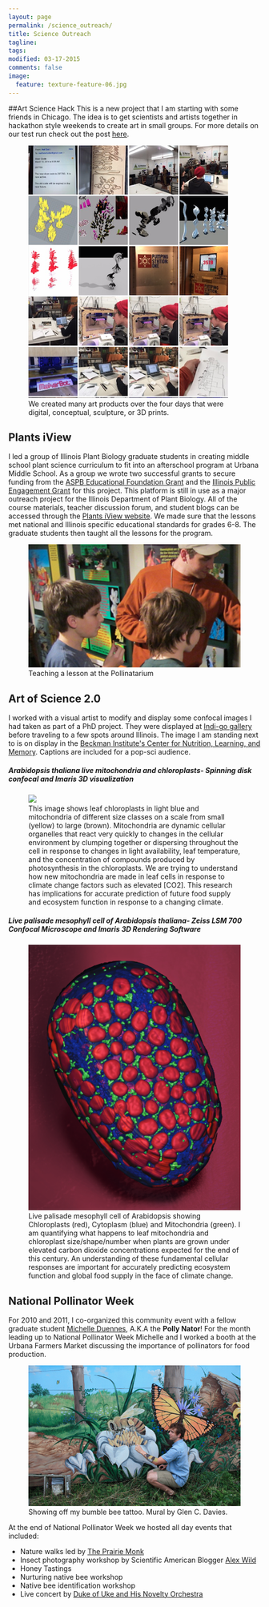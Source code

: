 ```yaml
---
layout: page
permalink: /science_outreach/
title: Science Outreach
tagline: 
tags: 
modified: 03-17-2015
comments: false
image:
  feature: texture-feature-06.jpg
---
```

##Art Science Hack
This is a new project that I am starting with some friends in Chicago. The idea is to get scientists and artists together in hackathon style weekends to create art in small groups. For more details on our test run check out the post [here](/ArtScienceHack/).
<figure>
	<img src="/images/artsciencehack_summary.jpg"></a>
	<figcaption>We created many art products over the four days that were digital, conceptual, sculpture, or 3D prints.</figcaption>
</figure>



## Plants iView
I led a group of Illinois Plant Biology graduate students in creating middle school plant science curriculum to fit into an afterschool program at Urbana Middle School. As a group we wrote two successful grants to secure funding from the [ASPB Educational Foundation Grant](http://my.aspb.org/?page=EF_ProgramsResources) and the [Illinois Public Engagement Grant](http://engagement.illinois.edu/) for this project. This platform is still in use as a major outreach project for the Illinois Department of Plant Biology. All of the course materials, teacher discussion forum, and student blogs can be accessed through the [Plants iView website](http://www.igb.illinois.edu/plantsiview/lessons). We made sure that the lessons met national and Illinois specific educational standards for grades 6-8. The graduate students then taught all the lessons for the program.
<figure>
	<img src="/images/plantsiview_cody.jpg"></a>
	<figcaption>Teaching a lesson at the Pollinatarium</figcaption>
</figure>



## Art of Science 2.0
I worked with a visual artist to modify and display some confocal images I had taken as part of a PhD project. They were displayed at [Indi-go gallery](http://www.indi-go-art.com/) before traveling to a few spots around Illinois. The image I am standing next to is on display in the [Beckman Institute's Center for Nutrition, Learning, and Memory](http://www.cnlm.illinois.edu/). Captions are included for a pop-sci audience. 

##### Arabidopsis thaliana live mitochondria and chloroplasts- Spinning disk confocal and Imaris 3D visualization

<figure>
	<img src="/images/artofscience_cody_mitos.jpg"></a>
	<figcaption>This image shows leaf chloroplasts in light blue and mitochondria of different size classes on a scale from small (yellow) to large (brown). Mitochondria are dynamic cellular organelles that react very quickly to changes in the cellular environment by clumping together or dispersing throughout the cell in response to changes in light availability, leaf temperature, and the concentration of compounds produced by photosynthesis in the chloroplasts.  We are trying to understand how new mitochondria are made in leaf cells in response to climate change factors such as elevated [CO2]. This research has implications for accurate prediction of future food supply and ecosystem function in response to a changing climate.         </figcaption>
</figure>


##### Live palisade mesophyll cell of Arabidopsis thaliana- Zeiss LSM 700 Confocal Microscope and Imaris 3D Rendering Software

<figure>
	<img src="/images/artofscience_cody_palisade_mesophyll.jpg"></a>
	<figcaption>Live palisade mesophyll cell of Arabidopsis showing Chloroplasts (red), Cytoplasm (blue) and Mitochondria (green). I am quantifying what happens to leaf mitochondria and chloroplast size/shape/number when plants are grown under elevated carbon dioxide concentrations expected for the end of this century. An understanding of these fundamental cellular responses are important for accurately predicting ecosystem function and global food supply in the face of climate change.   </figcaption>
</figure>


## National Pollinator Week
For 2010 and 2011, I co-organized this community event with a fellow graduate student [Michelle Duennes](https://maduennes.wordpress.com/), A.K.A the __Polly Nator__! For the month leading up to National Pollinator Week Michelle and I worked a booth at the Urbana Farmers Market discussing the importance of pollinators for food production. 
<figure>
	<img src="/images/Pollinator_week.jpg"></a>
	<figcaption>Showing off my bumble bee tattoo. Mural by Glen C. Davies. 
	</figcaption>
</figure>

At the end of National Pollinator Week we hosted all day events that included:

*    Nature walks led by [The Prairie Monk](http://prairiemonk.org/index.html)
*    Insect photography workshop by Scientific American Blogger [Alex Wild](http://www.alexanderwild.com/)
*    Honey Tastings
*    Nurturing native bee workshop
*    Native bee identification workshop
*    Live concert by [Duke of Uke and His Novelty Orchestra](https://www.facebook.com/dukeofukemusic)










